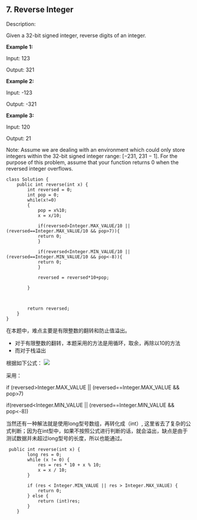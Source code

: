 ## 7. Reverse  Integer


Description:

Given a 32-bit signed integer, reverse digits of an integer.

**Example 1:**

Input: 123

Output: 321

**Example 2:**

Input: -123

Output: -321

**Example 3:**

Input: 120

Output: 21

Note:
Assume we are dealing with an environment which could only store integers within the 32-bit signed integer range: [−231,  231 − 1]. For the purpose of this problem, assume that your function returns 0 when the reversed integer overflows.

```{java}
class Solution {
    public int reverse(int x) {
        int reversed = 0;
        int pop = 0;
        while(x!=0)
        {
            pop = x%10; 
            x = x/10;
            
            if(reversed>Integer.MAX_VALUE/10 || (reversed==Integer.MAX_VALUE/10 && pop>7)){
            return 0;
            }
        
        	if(reversed<Integer.MIN_VALUE/10 || (reversed==Integer.MIN_VALUE/10 && pop<-8)){
            return 0;
            }
            
            reversed = reversed*10+pop;
            
        }
        
        
       
        return reversed;
    }
}
```

在本题中，难点主要是有限整数的翻转和防止值溢出。

- 对于有限整数的翻转，本题采用的方法是用循环，取余，再除以10的方法
- 而对于栈溢出

根据如下公式：
![](https://tva1.sinaimg.cn/large/006tNbRwgy1g9wl7eihufj30tc0bswgd.jpg)


采用：

if (reversed>Integer.MAX_VALUE || (reversed==Integer.MAX_VALUE && pop>7)

if(reversed<Integer.MIN_VALUE || (reversed==Integer.MIN_VALUE && pop<-8))


当然还有一种解法就是使用long型号数组，再转化成（int）, 这里省去了复杂的公式判断；因为在int型中，如果不按照公式进行判断的话，就会溢出，缺点是由于测试数据并未超过long型号的长度，所以也能通过。

```{}
 public int reverse(int x) {
        long res = 0;
        while (x != 0) {
            res = res * 10 + x % 10;
            x = x / 10;
        }
        
        if (res < Integer.MIN_VALUE || res > Integer.MAX_VALUE) {
            return 0;
        } else {
            return (int)res;
        }
    }

```
